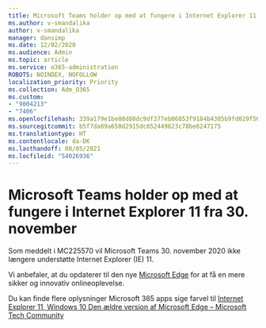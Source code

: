 ```yaml
---
title: Microsoft Teams holder op med at fungere i Internet Explorer 11 fra 30. november
ms.author: v-smandalika
author: v-smandalika
manager: dansimp
ms.date: 12/02/2020
ms.audience: Admin
ms.topic: article
ms.service: o365-administration
ROBOTS: NOINDEX, NOFOLLOW
localization_priority: Priority
ms.collection: Adm_O365
ms.custom:
- "9004213"
- "7406"
ms.openlocfilehash: 339a179e1be88d80dc9df377eb06853f9184b4305b9fd029f565ba54fd30e546
ms.sourcegitcommit: b5f7da89a650d2915dc652449623c78be6247175
ms.translationtype: HT
ms.contentlocale: da-DK
ms.lasthandoff: 08/05/2021
ms.locfileid: "54026936"
---
```

# <a name="microsoft-teams-will-stop-working-on-internet-explorer-11-from-nov-30th"></a>Microsoft Teams holder op med at fungere i Internet Explorer 11 fra 30. november

Som meddelt i MC225570 vil Microsoft Teams 30. november 2020 ikke længere understøtte Internet Explorer (IE) 11. 

Vi anbefaler, at du opdaterer til den nye [Microsoft Edge](https://www.microsoft.com/edge) for at få en mere sikker og innovativ onlineoplevelse. 

Du kan finde flere oplysninger Microsoft 365 apps sige farvel til [Internet Explorer 11, Windows 10 Den ældre version af Microsoft Edge – Microsoft Tech Community](https://techcommunity.microsoft.com/t5/microsoft-365-blog/microsoft-365-apps-say-farewell-to-internet-explorer-11-and/ba-p/1591666)

